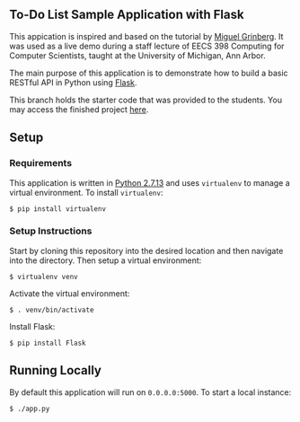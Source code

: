 ## To-Do List Sample Application with Flask

This appication is inspired and based on the tutorial by [Miguel Grinberg](https://blog.miguelgrinberg.com/post/designing-a-restful-api-with-python-and-flask). It was used as a live demo during a staff lecture of EECS 398 Computing for Computer Scientists, taught at the University of Michigan, Ann Arbor.

The main purpose of this application is to demonstrate how to build a basic RESTful API in Python using [Flask](http://flask.pocoo.org/).

This branch holds the starter code that was provided to the students. You may access the finished project [here](https://github.com/tarunsk/eecs398-flask-sample/tree/master).

## Setup

### Requirements
This application is written in [Python 2.7.13](https://www.python.org/downloads/) and uses `virtualenv` to manage a virtual environment. To install `virtualenv`:
```
$ pip install virtualenv
```


### Setup Instructions
Start by cloning this repository into the desired location and then navigate into the directory. Then setup a virtual
environment:
```
$ virtualenv venv
```

Activate the virtual environment:
```
$ . venv/bin/activate
```

Install Flask:
```
$ pip install Flask
```

## Running Locally
By default this application will run on `0.0.0.0:5000`. To start a local instance:
```
$ ./app.py
```
